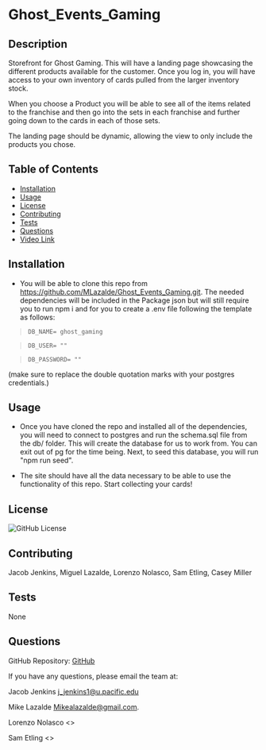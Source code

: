# Ghost_Events_Gaming

## Description

Storefront for Ghost Gaming. This will have a landing page showcasing the different products available for the customer. Once you log in, you will have access to your own inventory of cards pulled from the larger inventory stock.

When you choose a Product you will be able to see all of the items related to the franchise and then go into the sets in each franchise and further going down to the cards in each of those sets.

The landing page should be dynamic, allowing the view to only include the products you chose.

## Table of Contents

- [Installation](#installation)
- [Usage](#usage)
- [License](#license)
- [Contributing](#contributing)
- [Tests](#tests)
- [Questions](#questions)
- [Video Link](#video-link)

## Installation

- You will be able to clone this repo from https://github.com/MLazalde/Ghost_Events_Gaming.git. The needed dependencies will be included in the Package json but will still require you to run npm i and for you to create a .env file following the template as follows:

> `DB_NAME= ghost_gaming`

> `DB_USER= ""`

> `DB_PASSWORD= ""`

(make sure to replace the double quotation marks with your postgres credentials.)

## Usage

- Once you have cloned the repo and installed all of the dependencies, you will need to connect to postgres and run the schema.sql file from the db/ folder. This will create the database for us to work from. You can exit out of pg for the time being. Next, to seed this database, you will run "npm run seed".

- The site should have all the data necessary to be able to use the functionality of this repo. Start collecting your cards!

## License

![GitHub License](https://img.shields.io/badge/license-None-blue.svg)

## Contributing

Jacob Jenkins, Miguel Lazalde, Lorenzo Nolasco, Sam Etling, Casey Miller

## Tests

None

## Questions

GitHub Repository: [GitHub](https://github.com/MLazalde/Ghost_Events_Gaming.git)

If you have any questions, please email the team at:

Jacob Jenkins <j_jenkins1@u.pacific.edu>

Mike Lazalde <Mikealazalde@gmail.com>.

Lorenzo Nolasco <>

Sam Etling <>
